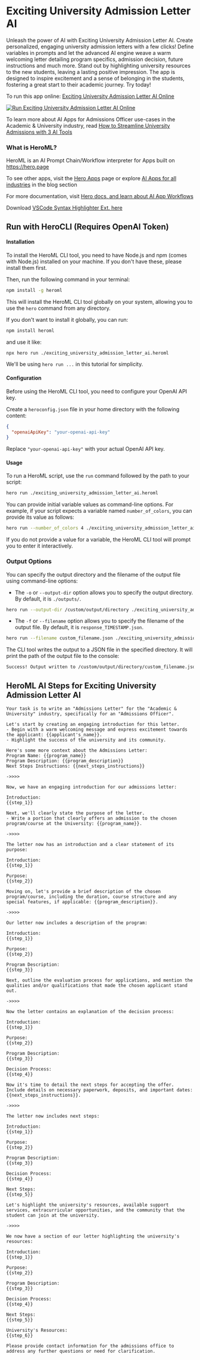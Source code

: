 # Exciting University Admission Letter AI

Unleash the power of AI with Exciting University Admission Letter AI. Create personalized, engaging university admission letters with a few clicks! Define variables in prompts and let the advanced AI engine weave a warm welcoming letter detailing program specifics, admission decision, future instructions and much more. Stand out by highlighting university resources to the new students, leaving a lasting positive impression. The app is designed to inspire excitement and a sense of belonging in the students, fostering a great start to their academic journey. Try today!

To run this app online: [Exciting University Admission Letter AI Online](https://hero.page/app/exciting-university-admission-letter-ai-personalized-exciting-university-admission-letters/QmOfIzZ3qHqacZ0WaOb6)

[![Run Exciting University Admission Letter AI Online](/assets/run.svg)](https://hero.page/app/exciting-university-admission-letter-ai-personalized-exciting-university-admission-letters/QmOfIzZ3qHqacZ0WaOb6)

To learn more about AI Apps for Admissions Officer use-cases in the Academic & University industry, read [How to Streamline University Admissions with 3 AI Tools](https://hero.page/blog/ai/academic-and-university/how-to-streamline-university-admissions-with-3-ai-tools/170703)

### What is HeroML?
HeroML is an AI Prompt Chain/Workflow interpreter for Apps built on https://hero.page 

To see other apps, visit the [Hero Apps](https://hero.page/apps) page or explore [AI Apps for all industries](https://hero.page/blog) in the blog section

For more documentation, visit [Hero docs, and learn about AI App Workflows](https://hero.page/tutorials/introduction-to-heroml)

Download [VSCode Syntax Highlighter Ext. here](https://marketplace.visualstudio.com/items?itemName=hero-page.heroml)

## Run with HeroCLI (Requires OpenAI Token)

#### Installation

To install the HeroML CLI tool, you need to have Node.js and npm (comes with Node.js) installed on your machine. If you don't have these, please install them first. 

Then, run the following command in your terminal:

```bash
npm install -g heroml
```

This will install the HeroML CLI tool globally on your system, allowing you to use the `hero` command from any directory.

If you don't want to install it globally, you can run:

```bash
npm install heroml
```

and use it like:

```bash
npx hero run ./exciting_university_admission_letter_ai.heroml
```

We'll be using `hero run ...` in this tutorial for simplicity.

#### Configuration

Before using the HeroML CLI tool, you need to configure your OpenAI API key. 

Create a `heroconfig.json` file in your home directory with the following content:

```json
{
  "openaiApiKey": "your-openai-api-key"
}
```

Replace `"your-openai-api-key"` with your actual OpenAI API key.

#### Usage

To run a HeroML script, use the `run` command followed by the path to your script:

```bash
hero run ./exciting_university_admission_letter_ai.heroml
```

You can provide initial variable values as command-line options. For example, if your script expects a variable named `number_of_colors`, you can provide its value as follows:

```bash
hero run --number_of_colors 4 ./exciting_university_admission_letter_ai.heroml
```

If you do not provide a value for a variable, the HeroML CLI tool will prompt you to enter it interactively.

### Output Options

You can specify the output directory and the filename of the output file using command-line options:

- The `-o` or `--output-dir` option allows you to specify the output directory. By default, it is `./outputs/`.

```bash
hero run --output-dir /custom/output/directory ./exciting_university_admission_letter_ai.heroml
```

- The `-f` or `--filename` option allows you to specify the filename of the output file. By default, it is `response_TIMESTAMP.json`.

```bash
hero run --filename custom_filename.json ./exciting_university_admission_letter_ai.heroml
```

The CLI tool writes the output to a JSON file in the specified directory. It will print the path of the output file to the console:

```bash
Success! Output written to /custom/output/directory/custom_filename.json
```


## HeroML AI Steps for Exciting University Admission Letter AI
```
Your task is to write an "Admissions Letter" for the "Academic & University" industry, specifically for an "Admissions Officer". 

Let's start by creating an engaging introduction for this letter.
- Begin with a warm welcoming message and express excitement towards the applicant: {{applicant's_name}}.
- Highlight the success of the university and its community.

Here's some more context about the Admissions Letter:
Program Name: {{program_name}}
Program Description: {{program_description}}
Next Steps Instructions: {{next_steps_instructions}}

->>>>

Now, we have an engaging introduction for our admissions letter:

Introduction:
{{step_1}}

Next, we'll clearly state the purpose of the letter.
- Write a portion that clearly offers an admission to the chosen program/course at the University: {{program_name}}.

->>>>

The letter now has an introduction and a clear statement of its purpose:

Introduction:
{{step_1}}

Purpose:
{{step_2}}

Moving on, let's provide a brief description of the chosen program/course, including the duration, course structure and any special features, if applicable: {{program_description}}.

->>>>

Our letter now includes a description of the program:

Introduction:
{{step_1}}

Purpose:
{{step_2}}

Program Description:
{{step_3}}

Next, outline the evaluation process for applications, and mention the qualities and/or qualifications that made the chosen applicant stand out.

->>>>

Now the letter contains an explanation of the decision process:

Introduction:
{{step_1}}

Purpose:
{{step_2}}

Program Description:
{{step_3}}

Decision Process:
{{step_4}}

Now it's time to detail the next steps for accepting the offer. Include details on necessary paperwork, deposits, and important dates: {{next_steps_instructions}}.

->>>>

The letter now includes next steps:

Introduction:
{{step_1}}

Purpose:
{{step_2}}

Program Description:
{{step_3}}

Decision Process:
{{step_4}}

Next Steps:
{{step_5}}

Let's highlight the university's resources, available support services, extracurricular opportunities, and the community that the student can join at the university.

->>>>

We now have a section of our letter highlighting the university's resources:

Introduction:
{{step_1}}

Purpose:
{{step_2}}

Program Description:
{{step_3}}

Decision Process:
{{step_4}}

Next Steps:
{{step_5}}

University's Resources:
{{step_6}}

Please provide contact information for the admissions office to address any further questions or need for clarification.


```

